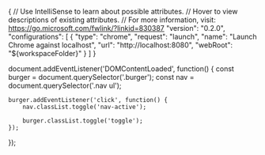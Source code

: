 {
    // Use IntelliSense to learn about possible attributes.
    // Hover to view descriptions of existing attributes.
    // For more information, visit: https://go.microsoft.com/fwlink/?linkid=830387
    "version": "0.2.0",
    "configurations": [
        {
            "type": "chrome",
            "request": "launch",
            "name": "Launch Chrome against localhost",
            "url": "http://localhost:8080",
            "webRoot": "${workspaceFolder}"
        }
    ]
}

document.addEventListener('DOMContentLoaded', function() {
    const burger = document.querySelector('.burger');
    const nav = document.querySelector('.nav ul');

    burger.addEventListener('click', function() {
        nav.classList.toggle('nav-active');

        burger.classList.toggle('toggle');
    });
});


